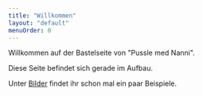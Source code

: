 ```yaml
---
title: "Willkommen"
layout: "default"
menuOrder: 0
---
```


Willkommen auf der Bastelseite von "Pussle med Nanni".

Diese Seite befindet sich gerade im Aufbau.

Unter [Bilder](/topics) findet ihr schon mal ein paar Beispiele.
